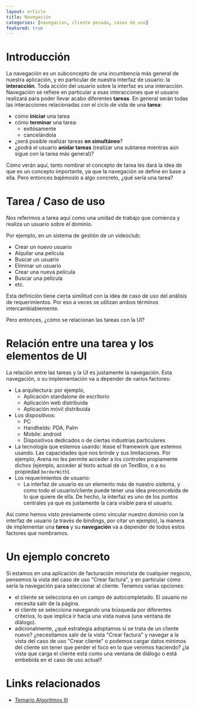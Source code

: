 ```yaml
---
layout: article
title: Navegación
categories: [navegacion, cliente pesado, casos de uso]
featured: true
---
```


# Introducción

La navegación es un subconcepto de una incumbencia más general de nuestra aplicación, y en particular de nuestra interfaz de usuario: la **interacción**. Toda acción del usuario sobre la interfaz es una interacción. Navegación se refiere en particular a esas interacciones que el usuario realizará para poder llevar acabo diferentes **tareas**. En general serán todas las interacciones relacionadas con el ciclo de vida de una **tarea**:

- cómo **iniciar** una tarea
- cómo **terminar** una tarea:
  - exitósamente
  - cancelándola
- ¿será posible realizar tareas **en simultáneo**?
- ¿podrá el usuario **anidar tareas** (realizar una subtarea mientras aún sigue con la tarea más general)?

Cómo verán aquí, tanto nombrar el concepto de tarea les dará la idea de que es un concepto importante, ya que la navegación se define en base a ella. Pero entonces bajémoslo a algo concreto, ¿qué sería una tarea?

# Tarea / Caso de uso

Nos referimos a tarea aquí como una unidad de trabajo que comienza y realiza un usuario sobre el dominio.

Por ejemplo, en un sistema de gestión de un videoclub:

- Crear un nuevo usuario
- Alquilar una película
- Buscar un usuario
- Eliminar un usuario
- Crear una nueva película
- Buscar una película
- etc.

Esta definición tiene cierta similitud con la idea de caso de uso del análisis de requerimientos. Por eso a veces se utilizan ambos términos intercambiablemente.

Pero entonces, ¿cómo se relacionan las tareas con la UI?

# Relación entre una tarea y los elementos de UI

La relación entre las tareas y la UI es justamente la navegación.  Esta navegación, o su implementación va a depender de varios factores:

- La arquitectura: por ejemplo,
  - Aplicación standalone de escritorio
  - Aplicación web distribuida
  - Aplicación móvil distribuida
- Los dispositivos:
  - PC
  - Handhelds: PDA, Palm
  - Mobile: android
  - Dispositivos dedicados o de ciertas industrias particulares
- La tecnología que estemos usando: léase el framework que estemos usando. Las capacidades que nos brinde y sus limitaciones. Por ejemplo, Arena no les permite acceder a los controles propiamente dichos (ejemplo, acceder al texto actual de un TextBox, o a su propiedad `borderWith`).
- Los requerimientos de usuario:
  - La interfaz de usuario es un elemento más de nuestro sistema, y como todo el usuario/cliente puede tener una idea preconcebida de lo que quiere de ella. De hecho, la interfaz es uno de los puntos centrales ya que es justamente la cara visible para el usuario.

Así como hemos visto previamente cómo vincular nuestro dominio con la interfaz de usuario (a través de bindings, por citar un ejemplo), la manera de implementar una **tarea**  y su **navegación** va a depender de todos estos factores que nombramos.

# Un ejemplo concreto

Si estamos en una aplicación de facturación minorista de cualquier negocio, pensemos la vista del caso de uso "Crear factura", y en particular cómo sería la navegación para seleccionar al cliente. Tenemos varias opciones:

- el cliente se selecciona en un campo de autocompletado. El usuario no necesita salir de la página.
- el cliente se selecciona navegando una búsqueda por diferentes criterios, lo que implica ir hacia una vista nueva (una ventana de diálogo).
- adicionalmente, ¿qué estrategia adoptamos si se trata de un cliente nuevo? ¿necesitamos salir de la vista "Crear factura" y navegar a la vista del caso de uso "Crear cliente" o podemos cargar datos mínimos del cliente sin tener que perder el foco en lo que venimos haciendo? ¿la vista que carga el cliente está como una ventana de diálogo o está embebida en el caso de uso actual?

# Links relacionados

- [Temario Algoritmos III](algo3-temario.html)
